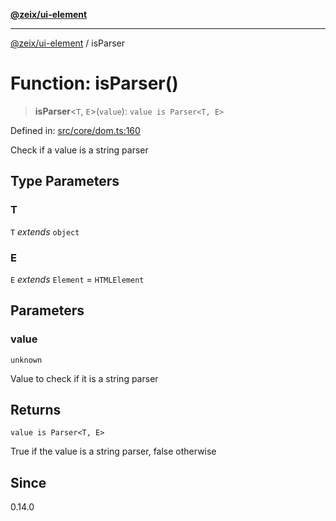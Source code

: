 [**@zeix/ui-element**](../README.md)

***

[@zeix/ui-element](../globals.md) / isParser

# Function: isParser()

> **isParser**\<`T`, `E`\>(`value`): `value is Parser<T, E>`

Defined in: [src/core/dom.ts:160](https://github.com/zeixcom/ui-element/blob/bc5efd047a1ae7f13c4c9861e40f8a1b07b7e003/src/core/dom.ts#L160)

Check if a value is a string parser

## Type Parameters

### T

`T` *extends* `object`

### E

`E` *extends* `Element` = `HTMLElement`

## Parameters

### value

`unknown`

Value to check if it is a string parser

## Returns

`value is Parser<T, E>`

True if the value is a string parser, false otherwise

## Since

0.14.0
